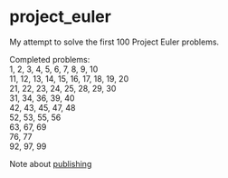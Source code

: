 # project_euler

My attempt to solve the first 100 Project Euler problems. 

Completed problems: <br />
1, 2, 3, 4, 5, 6, 7, 8, 9, 10 <br />
11, 12, 13, 14, 15, 16, 17, 18, 19, 20 <br />
21, 22, 23, 24, 25, 28, 29, 30 <br />
31, 34, 36, 39, 40 <br />
42, 43, 45, 47, 48 <br />
52, 53, 55, 56 <br />
63, 67, 69 <br />
76, 77 <br />
92, 97, 99 <br />

Note about [publishing](https://projecteuler.net/about#publish)
